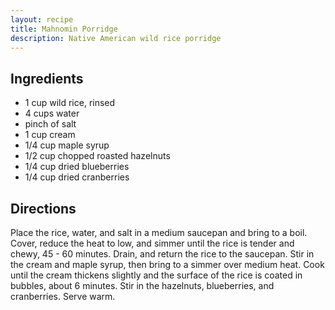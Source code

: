 ```yaml
---
layout: recipe
title: Mahnomin Porridge
description: Native American wild rice porridge
---
```


## Ingredients

* 1 cup wild rice, rinsed
* 4 cups water
* pinch of salt
* 1 cup cream
* 1/4 cup maple syrup
* 1/2 cup chopped roasted hazelnuts
* 1/4 cup dried blueberries
* 1/4 cup dried cranberries

## Directions

Place the rice, water, and salt in a medium saucepan and bring to a boil. Cover, reduce the heat to low, and simmer until the rice is tender and chewy, 45 - 60 minutes. Drain, and return the rice to the saucepan. Stir in the cream and maple syrup, then bring to a simmer over medium heat. Cook until the cream thickens slightly and the surface of the rice is coated in bubbles, about 6 minutes. Stir in the hazelnuts, blueberries, and cranberries. Serve warm.
